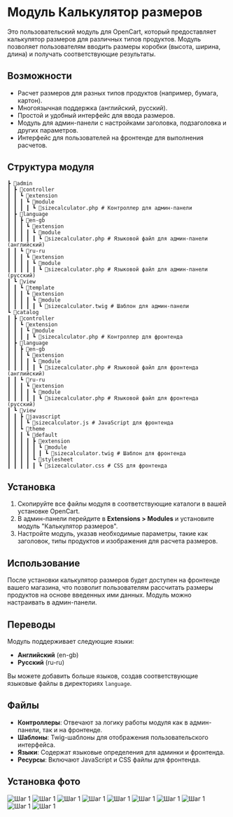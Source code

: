 # Модуль Калькулятор размеров

Это пользовательский модуль для OpenCart, который предоставляет калькулятор размеров для различных типов продуктов. Модуль позволяет пользователям вводить размеры коробки (высота, ширина, длина) и получать соответствующие результаты.

## Возможности
- Расчет размеров для разных типов продуктов (например, бумага, картон).
- Многоязычная поддержка (английский, русский).
- Простой и удобный интерфейс для ввода размеров.
- Модуль для админ-панели с настройками заголовка, подзаголовка и других параметров.
- Интерфейс для пользователей на фронтенде для выполнения расчетов.

## Структура модуля
```
┣ 📂admin
┃ ┣ 📂controller
┃ ┃ ┗ 📂extension
┃ ┃ ┃ ┗ 📂module
┃ ┃ ┃ ┃ ┗ 📜sizecalculator.php # Контроллер для админ-панели
┃ ┣ 📂language
┃ ┃ ┣ 📂en-gb
┃ ┃ ┃ ┗ 📂extension
┃ ┃ ┃ ┃ ┗ 📂module
┃ ┃ ┃ ┃ ┃ ┗ 📜sizecalculator.php # Языковой файл для админ-панели (английский)
┃ ┃ ┗ 📂ru-ru
┃ ┃ ┃ ┗ 📂extension
┃ ┃ ┃ ┃ ┗ 📂module
┃ ┃ ┃ ┃ ┃ ┗ 📜sizecalculator.php # Языковой файл для админ-панели (русский)
┃ ┗ 📂view
┃ ┃ ┗ 📂template
┃ ┃ ┃ ┗ 📂extension
┃ ┃ ┃ ┃ ┗ 📂module
┃ ┃ ┃ ┃ ┃ ┗ 📜sizecalculator.twig # Шаблон для админ-панели
┗ 📂catalog
┃ ┣ 📂controller
┃ ┃ ┗ 📂extension
┃ ┃ ┃ ┗ 📂module
┃ ┃ ┃ ┃ ┗ 📜sizecalculator.php # Контроллер для фронтенда
┃ ┣ 📂language
┃ ┃ ┣ 📂en-gb
┃ ┃ ┃ ┗ 📂extension
┃ ┃ ┃ ┃ ┗ 📂module
┃ ┃ ┃ ┃ ┃ ┗ 📜sizecalculator.php # Языковой файл для фронтенда (английский)
┃ ┃ ┗ 📂ru-ru
┃ ┃ ┃ ┗ 📂extension
┃ ┃ ┃ ┃ ┗ 📂module
┃ ┃ ┃ ┃ ┃ ┗ 📜sizecalculator.php # Языковой файл для фронтенда (русский)
┃ ┗ 📂view
┃ ┃ ┣ 📂javascript
┃ ┃ ┃ ┗ 📜sizecalculator.js # JavaScript для фронтенда
┃ ┃ ┗ 📂theme
┃ ┃ ┃ ┗ 📂default
┃ ┃ ┃ ┃ ┣ 📂extension
┃ ┃ ┃ ┃ ┃ ┗ 📂module
┃ ┃ ┃ ┃ ┃ ┃ ┗ 📜sizecalculator.twig # Шаблон для фронтенда
┃ ┃ ┃ ┃ ┗ 📂stylesheet
┃ ┃ ┃ ┃ ┃ ┗ 📜sizecalculator.css # CSS для фронтенда
```

## Установка

1. Скопируйте все файлы модуля в соответствующие каталоги в вашей установке OpenCart.
2. В админ-панели перейдите в **Extensions > Modules** и установите модуль "Калькулятор размеров".
3. Настройте модуль, указав необходимые параметры, такие как заголовок, типы продуктов и изображения для расчета размеров.

## Использование

После установки калькулятор размеров будет доступен на фронтенде вашего магазина, что позволит пользователям рассчитать размеры продуктов на основе введенных ими данных. Модуль можно настраивать в админ-панели.

## Переводы

Модуль поддерживает следующие языки:
- **Английский** (en-gb)
- **Русский** (ru-ru)

Вы можете добавить больше языков, создав соответствующие языковые файлы в директориях `language`.

## Файлы

- **Контроллеры**: Отвечают за логику работы модуля как в админ-панели, так и на фронтенде.
- **Шаблоны**: Twig-шаблоны для отображения пользовательского интерфейса.
- **Языки**: Содержат языковые определения для админки и фронтенда.
- **Ресурсы**: Включают JavaScript и CSS файлы для фронтенда.


## Установка фото
![Шаг 1](1.png)
![Шаг 1](2.png)
![Шаг 1](3.png)
![Шаг 1](4.png)
![Шаг 1](5.png)
![Шаг 1](6.png)
![Шаг 1](7.png)
![Шаг 1](8.png)
![Шаг 1](9.png)
![Шаг 1](10.png)